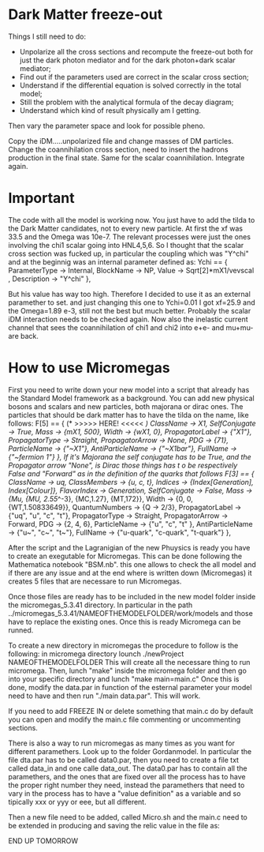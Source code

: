 # Dark Matter freeze-out

Things I still need to do:
- Unpolarize all the cross sections and recompute the freeze-out both for just the dark photon mediator and for the dark photon+dark scalar mediator;
- Find out if the parameters used are correct in the scalar cross section;
- Understand if the differential equation is solved correctly in the total model;
- Still the problem with the analytical formula of the decay diagram;
- Understand which kind of result physically am I getting.

Then vary the parameter space and look for possible pheno.

Copy the iDM.....unpolarized file and change masses of DM particles. Change the coannihilation cross section, need to insert the hadrons production in the final state. Same for the scalar coannihilation. Integrate again.




# Important
The code with all the model is working now. You just have to add the tilda to the Dark Matter candidates, not to every new particle.
At first the xf was 33.5 and the Omega was 10e-7. The relevant processes were just the ones involving the chi1 scalar going into HNL4,5,6. 
So I thought that the scalar cross section was fucked up, in particular the coupling which was "Y^chi" and at the beginnig was an internal parameter defined as:
 Ychi == {
    ParameterType    -> Internal, 
    BlockName        -> NP,
    Value            -> Sqrt[2]*mX1/vevscal ,
    Description      -> "Y^chi"
  }, 
  
But his value has way too high. Therefore I decided to use it as an external paramether to set. and just changing this one to Ychi=0.01 I got xf=25.9 and the Omega=1.89 e-3, still not the best but much better.
Probably the scalar iDM interaction needs to be checked again. Now also the inelastic current channel that sees the coannihilation of chi1 and chi2 into e+e- and mu+mu- are back.




# How to use Micromegas
First you need to write down your new model into a script that already has the Standard Model framework as a background. You can add new physical bosons and scalars and new particles, both majorana or dirac ones. The particles that should be dark matter has to have the tilda on the name, like follows:
  F[5] == {                                                                       (*   >>>>>   HERE!   <<<<<   *)
    ClassName        -> X1,
    SelfConjugate    -> True,
    Mass             -> {mX1, 500},
    Width            -> {wX1, 0},
    PropagatorLabel  -> {"X1"},
    PropagatorType   -> Straight,
    PropagatorArrow  -> None,
    PDG              -> {71},
    ParticleName     -> {"~X1"},
    AntiParticleName -> {"~X1bar"},
    FullName         -> {"~fermion 1"}
  }, 
  If it's Majorana the self conjugate has to be True, and the Propagator arrow "None", is Dirac those things has t o be respectively False and "Forward" as in the definition of the quarks that follows
    F[3] == {
    ClassName        -> uq,
    ClassMembers     -> {u, c, t},
    Indices          -> {Index[Generation], Index[Colour]},
    FlavorIndex      -> Generation,
    SelfConjugate    -> False,
    Mass             -> {Mu, {MU, 2.55*^-3}, {MC,1.27}, {MT,172}},
    Width            -> {0, 0, {WT,1.50833649}},
    QuantumNumbers   -> {Q -> 2/3},
    PropagatorLabel  -> {"uq", "u", "c", "t"},
    PropagatorType   -> Straight,
    PropagatorArrow  -> Forward,
    PDG              -> {2, 4, 6}, 
    ParticleName     -> {"u",  "c",  "t" },
    AntiParticleName -> {"u~", "c~", "t~"},
    FullName         -> {"u-quark", "c-quark", "t-quark"}
  },
  
  After the script and the Lagranigian of the new Phuysics is ready you have to create an exegutable for Micromegas. This can be done following the Mathematica notebook "BSM.nb". this one allows to check the all model and if there are any issue and at the end where is written down (Micromegas) it creates 5 files that are necessare to run Micromegas. 
  
Once those files are ready has to be included in the new model folder inside the micromegas_5.3.41 directory. In particular in the path ../micromegas_5.3.41/NAMEOFTHEMODELFOLDER/work/models and those have to replace the existing ones. Once this is ready Micromega can be runned.

To create a new directory in micromegas the procedure to follow is the following:
in micromega directory lounch ./newProject NAMEOFTHEMODELFOLDER
This will create all the necessare thing to run micromega.
Then, lunch "make" inside the micromega folder and then go into your specific directory and lunch "make main=main.c"
Once this is done, modify the data.par in function of the esternal parameter your model need to have and then run "./main data.par". This will work.

If you need to add FREEZE IN or delete something that main.c do by default you can open and modify the main.c file commenting or uncommenting sections.

There is also a way to run micromegas as many times as you want for different paramethers. Look up to the folder Gordanmodel. In particular the file dta.par has to be called data0.par, then you need to create a file txt called data_in and one calle data_out. The data0.par has to contain all the paramethers, and the ones that are fixed over all the process has to have the proper right number they need, instead the paramethers that need to vary in the process has to have a "value definition" as a variable and so tipically xxx or yyy or eee, but all different.

Then a new file need to be added, called Micro.sh and the main.c need to be extended in producing and saving the relic value in the file as:

END UP TOMORROW 

